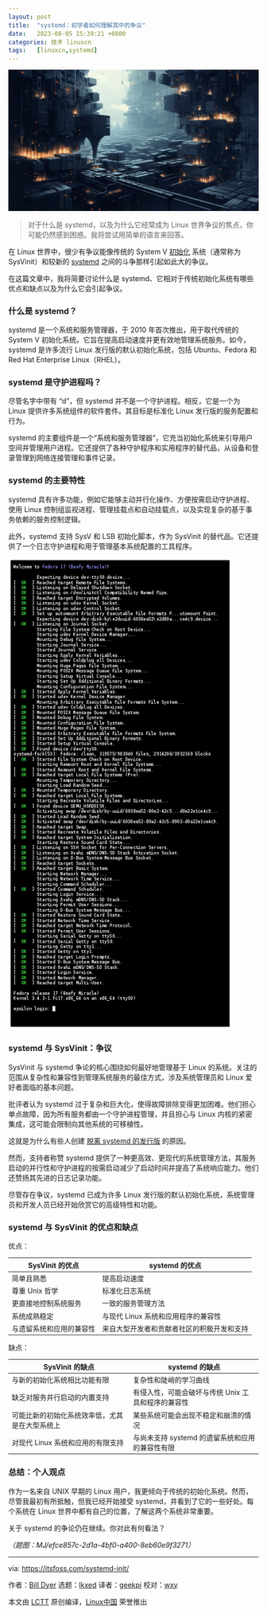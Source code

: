 ```yaml
---
layout: post
title:	"systemd：初学者如何理解其中的争议"
date:	2023-08-05 15:39:21 +0800 
categories:	技术 linuxcn 
tags:	[linuxcn,systemd]
---
```



![](/Asserts/Images/album/202308/05/153836uwjssmq5vlzfqbqj.jpg)



> 
> 对于什么是 systemd，以及为什么它经常成为 Linux 世界争议的焦点，你可能仍然感到困惑。我将尝试用简单的语言来回答。
> 
> 
> 


在 Linux 世界中，很少有争议能像传统的 System V [初始化](https://en.wikipedia.org:443/wiki/Init) 系统（通常称为 SysVinit）和较新的 [systemd](https://systemd.io:443/) 之间的斗争那样引起如此大的争议。


在这篇文章中，我将简要讨论什么是 systemd、它相对于传统初始化系统有哪些优点和缺点以及为什么它会引起争议。


### 什么是 systemd？


systemd 是一个系统和服务管理器，于 2010 年首次推出，用于取代传统的 System V 初始化系统。它旨在提高启动速度并更有效地管理系统服务。如今，systemd 是许多流行 Linux 发行版的默认初始化系统，包括 Ubuntu、Fedora 和 Red Hat Enterprise Linux（RHEL）。


### systemd 是守护进程吗？


尽管名字中带有 “d”，但 systemd 并不是一个守护进程。相反，它是一个为 Linux 提供许多系统组件的软件套件。其目标是标准化 Linux 发行版的服务配置和行为。


systemd 的主要组件是一个“系统和服务管理器”，它充当初始化系统来引导用户空间并管理用户进程。它还提供了各种守护程序和实用程序的替代品，从设备和登录管理到网络连接管理和事件记录。


### systemd 的主要特性


systemd 具有许多功能，例如它能够主动并行化操作、方便按需启动守护进程、使用 Linux 控制组监视进程、管理挂载点和自动挂载点，以及实现复杂的基于事务依赖的服务控制逻辑。


此外，systemd 支持 SysV 和 LSB 初始化脚本，作为 SysVinit 的替代品。它还提供了一个日志守护进程和用于管理基本系统配置的工具程序。


![systemd on fedora - Courtesy of Wikimedia](/Asserts/Images/album/202308/05/153921esviewmdqqsbyeso.png)


### systemd 与 SysVinit：争议


SysVinit 与 systemd 争论的核心围绕如何最好地管理基于 Linux 的系统。关注的范围从复杂性和兼容性到管理系统服务的最佳方式，涉及系统管理员和 Linux 爱好者面临的基本问题。


批评者认为 systemd 过于复杂和巨大化，使得故障排除变得更加困难。他们担心单点故障，因为所有服务都由一个守护进程管理，并且担心与 Linux 内核的紧密集成，这可能会限制向其他系统的可移植性。


这就是为什么有些人创建 [脱离 systemd 的发行版](https://itsfoss.com/systemd-free-distros/) 的原因。


然而，支持者称赞 systemd 提供了一种更高效、更现代的系统管理方法，其服务启动的并行性和守护进程的按需启动减少了启动时间并提高了系统响应能力。他们还赞扬其先进的日志记录功能。


尽管存在争议，systemd 已成为许多 Linux 发行版的默认初始化系统，系统管理员和开发人员已经开始欣赏它的高级特性和功能。


### systemd 与 SysVinit 的优点和缺点


优点：




| SysVinit 的优点 | systemd 的优点 |
| --- | --- |
| 简单且熟悉 | 提高启动速度 |
| 尊重 Unix 哲学 | 标准化日志系统 |
| 更直接地控制系统服务 | 一致的服务管理方法 |
| 系统成熟稳定 | 与现代 Linux 系统和应用程序的兼容性 |
| 与遗留系统和应用的兼容性 | 来自大型开发者和贡献者社区的积极开发和支持 |


缺点：




| SysVinit 的缺点 | systemd 的缺点 |
| --- | --- |
| 与新的初始化系统相比功能有限 | 复杂性和陡峭的学习曲线 |
| 缺乏对服务并行启动的内置支持 | 有侵入性，可能会破坏与传统 Unix 工具和程序的兼容性 |
| 可能比新的初始化系统效率低，尤其是在大型系统上 | 某些系统可能会出现不稳定和崩溃的情况 |
| 对现代 Linux 系统和应用的有限支持 | 与尚未支持 systemd 的遗留系统和应用的兼容性有限 |


### 总结：个人观点


作为一名来自 UNIX 早期的 Linux 用户，我更倾向于传统的初始化系统。然而，尽管我最初有所抵触，但我已经开始接受 systemd，并看到了它的一些好处。每个系统在 Linux 世界中都有自己的位置，了解这两个系统非常重要。


关于 systemd 的争论仍在继续。你对此有何看法？


*（题图：MJ/efce857c-2d1a-4bf0-a400-8eb60e9f3271）*




---


via: <https://itsfoss.com/systemd-init/>


作者：[Bill Dyer](https://itsfoss.com/author/bill/) 选题：[lkxed](https://github.com/lkxed/) 译者：[geekpi](https://github.com/geekpi) 校对：[wxy](https://github.com/wxy)


本文由 [LCTT](https://github.com/LCTT/TranslateProject) 原创编译，[Linux中国](https://linux.cn/) 荣誉推出
